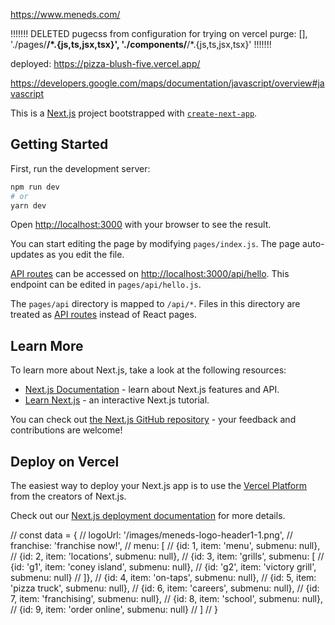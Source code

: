 https://www.meneds.com/

!!!!!!!
DELETED pugecss from configuration for trying on vercel purge: [],
'./pages/**/\*.{js,ts,jsx,tsx}', './components/**/\*.{js,ts,jsx,tsx}'
!!!!!!!

deployed:
https://pizza-blush-five.vercel.app/

https://developers.google.com/maps/documentation/javascript/overview#javascript

This is a [Next.js](https://nextjs.org/) project bootstrapped with [`create-next-app`](https://github.com/vercel/next.js/tree/canary/packages/create-next-app).

## Getting Started

First, run the development server:

```bash
npm run dev
# or
yarn dev
```

Open [http://localhost:3000](http://localhost:3000) with your browser to see the result.

You can start editing the page by modifying `pages/index.js`. The page auto-updates as you edit the file.

[API routes](https://nextjs.org/docs/api-routes/introduction) can be accessed on [http://localhost:3000/api/hello](http://localhost:3000/api/hello). This endpoint can be edited in `pages/api/hello.js`.

The `pages/api` directory is mapped to `/api/*`. Files in this directory are treated as [API routes](https://nextjs.org/docs/api-routes/introduction) instead of React pages.

## Learn More

To learn more about Next.js, take a look at the following resources:

- [Next.js Documentation](https://nextjs.org/docs) - learn about Next.js features and API.
- [Learn Next.js](https://nextjs.org/learn) - an interactive Next.js tutorial.

You can check out [the Next.js GitHub repository](https://github.com/vercel/next.js/) - your feedback and contributions are welcome!

## Deploy on Vercel

The easiest way to deploy your Next.js app is to use the [Vercel Platform](https://vercel.com/new?utm_medium=default-template&filter=next.js&utm_source=create-next-app&utm_campaign=create-next-app-readme) from the creators of Next.js.

Check out our [Next.js deployment documentation](https://nextjs.org/docs/deployment) for more details.

// const data = {
// logoUrl: '/images/meneds-logo-header1-1.png',
// franchise: 'franchise now!',
// menu: [
// {id: 1, item: 'menu', submenu: null},
// {id: 2, item: 'locations', submenu: null},
// {id: 3, item: 'grills', submenu: [
// {id: 'g1', item: 'coney island', submenu: null},
// {id: 'g2', item: 'victory grill', submenu: null}
// ]},
// {id: 4, item: 'on-taps', submenu: null},
// {id: 5, item: 'pizza truck', submenu: null},
// {id: 6, item: 'careers', submenu: null},
// {id: 7, item: 'franchising', submenu: null},
// {id: 8, item: 'school', submenu: null},
// {id: 9, item: 'order online', submenu: null}
// ]
// }
